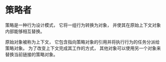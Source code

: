 # 策略者

策略是一种行为设计模式， 它将一组行为转换为对象， 并使其在原始上下文对象内部能够相互替换。

原始对象被称为上下文， 它包含指向策略对象的引用并将执行行为的任务分派给策略对象。 为了改变上下文完成其工作的方式， 其他对象可以使用另一个对象来替换当前链接的策略对象。
 